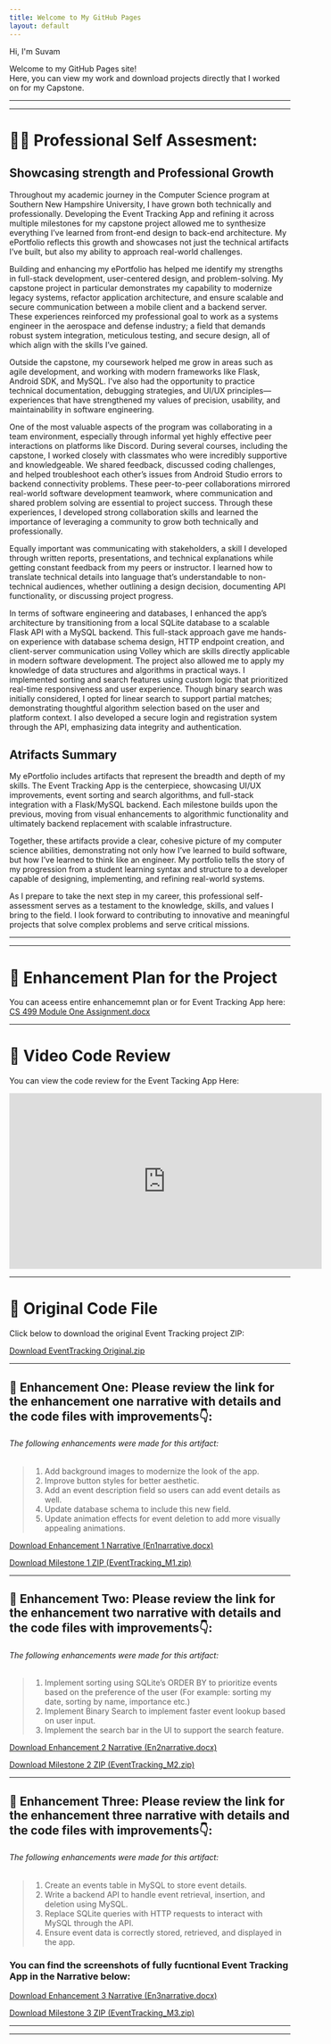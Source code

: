```yaml
---
title: Welcome to My GitHub Pages
layout: default
---
```


Hi, I'm Suvam

Welcome to my GitHub Pages site!  
Here, you can view my work and download projects directly that I worked on for my Capstone.

---
---

# 🧑‍💻 Professional Self Assesment:

## Showcasing strength and Professional Growth
Throughout my academic journey in the Computer Science program at Southern New Hampshire University, I have grown both technically and professionally. Developing the Event Tracking App and refining it across multiple milestones for my capstone project allowed me to synthesize everything I’ve learned from front-end design to back-end architecture. My ePortfolio reflects this growth and showcases not just the technical artifacts I’ve built, but also my ability to approach real-world challenges.

Building and enhancing my ePortfolio has helped me identify my strengths in full-stack development, user-centered design, and problem-solving. My capstone project in particular demonstrates my capability to modernize legacy systems, refactor application architecture, and ensure scalable and secure communication between a mobile client and a backend server. These experiences reinforced my professional goal to work as a systems engineer in the aerospace and defense industry; a field that demands robust system integration, meticulous testing, and secure design, all of which align with the skills I’ve gained.

Outside the capstone, my coursework helped me grow in areas such as agile development, and working with modern frameworks like Flask, Android SDK, and MySQL. I’ve also had the opportunity to practice technical documentation, debugging strategies, and UI/UX principles—experiences that have strengthened my values of precision, usability, and maintainability in software engineering.

One of the most valuable aspects of the program was collaborating in a team environment, especially through informal yet highly effective peer interactions on platforms like Discord. During several courses, including the capstone, I worked closely with classmates who were incredibly supportive and knowledgeable. We shared feedback, discussed coding challenges, and helped troubleshoot each other’s issues from Android Studio errors to backend connectivity problems. These peer-to-peer collaborations mirrored real-world software development teamwork, where communication and shared problem solving are essential to project success. Through these experiences, I developed strong collaboration skills and learned the importance of leveraging a community to grow both technically and professionally.

Equally important was communicating with stakeholders, a skill I developed through written reports, presentations, and technical explanations while getting constant feedback from my peers or instructor. I learned how to translate technical details into language that’s understandable to non-technical audiences, whether outlining a design decision, documenting API functionality, or discussing project progress.

In terms of software engineering and databases, I enhanced the app’s architecture by transitioning from a local SQLite database to a scalable Flask API with a MySQL backend. This full-stack approach gave me hands-on experience with database schema design, HTTP endpoint creation, and client-server communication using Volley which are skills directly applicable in modern software development. The project also allowed me to apply my knowledge of data structures and algorithms in practical ways. I implemented sorting and search features using custom logic that prioritized real-time responsiveness and user experience. Though binary search was initially considered, I opted for linear search to support partial matches; demonstrating thoughtful algorithm selection based on the user and platform context. I also developed a secure login and registration system through the API, emphasizing data integrity and authentication.

## Atrifacts Summary
My ePortfolio includes artifacts that represent the breadth and depth of my skills. The Event Tracking App is the centerpiece, showcasing UI/UX improvements, event sorting and search algorithms, and full-stack integration with a Flask/MySQL backend. Each milestone builds upon the previous, moving from visual enhancements to algorithmic functionality and ultimately backend replacement with scalable infrastructure.

Together, these artifacts provide a clear, cohesive picture of my computer science abilities, demonstrating not only how I’ve learned to build software, but how I’ve learned to think like an engineer. My portfolio tells the story of my progression from a student learning syntax and structure to a developer capable of designing, implementing, and refining real-world systems.

As I prepare to take the next step in my career, this professional self-assessment serves as a testament to the knowledge, skills, and values I bring to the field. I look forward to contributing to innovative and meaningful projects that solve complex problems and serve critical missions.

---
---


# 📂 Enhancement Plan for the Project 

You can aceess entire enhancememnt plan or for Event Tracking App here:
[CS 499 Module One Assignment.docx](CS%20499%20Module%20One%20Assignment.docx)

---

# 📂 Video Code Review

You can view the code review for the Event Tacking App Here:
<iframe width="560" height="315" src="https://www.youtube.com/embed/b3UODWSPRLM" frameborder="0" allow="accelerometer; autoplay; encrypted-media; gyroscope; picture-in-picture" allowfullscreen></iframe>

---
# 📂 Original Code File

Click below to download the original Event Tracking project ZIP:

[Download EventTracking Original.zip](EventTracking%20Original.zip)

---
## 📂 Enhancement One: Please review the link for the enhancement one narrative with details and the code files with improvements👇:

###### The following enhancements were made for this artifact:
> 1.	Add background images to modernize the look of the app.
> 2.	Improve button styles for better aesthetic.
> 3.	Add an event description field so users can add event details as well.
> 4.	Update database schema to include this new field.
> 5.	Update animation effects for event deletion to add more visually appealing animations.


[Download Enhancement 1 Narrative (En1narrative.docx)](En1%20narrative.docx)

[Download Milestone 1 ZIP (EventTracking_M1.zip)](EventTracking_M1.zip)

---

## 📂 Enhancement Two: Please review the link for the enhancement two narrative with details and the code files with improvements👇:

###### The following enhancements were made for this artifact:
> 1.	Implement sorting using SQLite’s ORDER BY to prioritize events based on the preference of the user (For example: sorting my date, sorting by name, importance etc.)
> 2.	Implement Binary Search to implement faster event lookup based on user input.
> 3.	Implement the search bar in the UI to support the search feature.


[Download Enhancement 2 Narrative (En2narrative.docx)](En2%20narrative.docx)

[Download Milestone 2 ZIP (EventTracking_M2.zip)](EventTracking_M2.zip)

---

## 📂 Enhancement Three: Please review the link for the enhancement three narrative with details and the code files with improvements👇:

###### The following enhancements were made for this artifact:
> 1.	Create an events table in MySQL to store event details.
> 2.	Write a backend API to handle event retrieval, insertion, and deletion using MySQL.
> 3.	Replace SQLite queries with HTTP requests to interact with MySQL through the API.
> 4.	Ensure event data is correctly stored, retrieved, and displayed in the app.

### You can find the screenshots of fully fucntional Event Tracking App in the Narrative below: 

[Download Enhancement 3 Narrative (En3narrative.docx)](EN3%20narrative.docx)

[Download Milestone 3 ZIP (EventTracking_M3.zip)](EventTracking_M3.zip)

---
---




